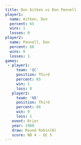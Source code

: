 ```yaml
---
title: Don Aitken vs Don Pennell
player1:            
  name: Aitken, Don 
  percent: 65       
  wins: 1           
  losses: 0         
player2:            
  name: Pennell, Don
  percent: 66       
  wins: 0           
  losses: 1         
games:
 - player1:         
     team: 'QC'     
     position: Third
     percent: 65    
     win: 1         
     loss: 0        
   player2:         
     team: 'NB'     
     position: Third
     percent: 66    
     win: 0         
     loss: 1        
   event: Brier        
   year: 1980          
   draw: Round Robin(8)
   score: NB 4 - QC 5  
---
```

